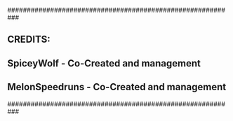 ###########################################################
##  CREDITS:
##    SpiceyWolf         - Co-Created and management
##    MelonSpeedruns     - Co-Created and management
###########################################################
